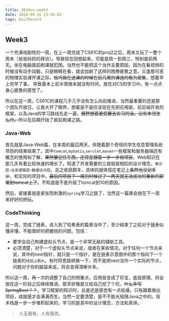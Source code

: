 ```yaml
---
title: 2024su-week3
date: 2024-09-16 23:56:03
tags: DailRecord
---
```


## Week3

一个充满戏剧性的一周，在上一周完成了CS61C的proj2之后，周末又玩了一整个周末（爸爸妈妈的拜访）。导致现在回想起来，可能是周一到周三，特别是前两天。坐在电脑面前刷课就犯困。当然也不能把这个当作主要原因，因为在看视频的时候没有动手动脑，只是眼睛在看，就会加剧了这样的困倦疲惫之意。又逢那可恶的物理实验课开课之际，~~恰巧我在选课的时候在前几周的课选的极为密集~~，想着早上完早了事。 导致基本上前半周根本就没有时间，放在对CS的学习中。有一点点身心疲惫的感觉了。

所以在这一周，CS61C的课程几乎几乎没有怎么向前推进，当然最重要的还是那个团队开放日，让我大开了眼界，想着是不是应该现在先把应用层，前后端开发的框架，以及Java的学习路线先走一遍，~~既然想着暑假要去实习的话，没有本领怎么行。~~所以在后期开始了疯狂刷课之路。

### Java-Web

首先就是Java-Web篇，在本周的最后两天，伴随着那个奇怪的学生信息管理系统项目的结束结束了。其中`tomcat`,`mybatis`,`servlet`,`maven`一些框架和服务器端还有概念的使用和了解，~~果然要记住东西，还得是跟着一步一步做项目~~，Web知识在那几天有着比较快速的增长了。知道了开发需要的三层层层相扣的设计理念。`表示层`-`业务逻辑层`-`数据访问层`。总之收获颇丰，具体的就体现在笔记上~~虽然也没记多少~~，和实际的项目中。~~最后的项目下一周的时候过了一两天就无法成功的重新的部署到tomcat上了~~。不知道是不是升级了tomcat到10的原因。

然后，紧接着就是紧张而刺激的`spring`学习之路了，当然这一篇章会放在下一周来好好的把玩。

### CodeThinking

这一周，完成了链表，进入到了哈希表的篇章当中了，至少结束了之前对于链表似懂非懂，不能很好的把握他的问题。包括：

- 要学会自己构建虚拟头节点，是一个非常无敌的辅助工具。
- 必须清楚，对于一个虚拟头节点来说，或者在某些情况，对于任何一个节点来说，其中的next指针，就只是一个指针，是在链表示意图中的那个指向下一个链表的`线加上箭头`。有时将思路转换一下，而不是把next当作一个实际的节点，问题对于你的脑袋来说，将会变得清晰许多。

所以这一周，再一次的调整了自己的侧重点，应用层变成了珍宝，底层原理，将会放在这一阶段之后继续推进。那天好像是又给自己挖了个坑，~~什么手写SpringBoot？？~~，学习框架的知识时，总是还是感觉有一点枯燥，只有跟着做出项目，成就感才会满满而生。当然一定要清楚，是不不能光局限Java之中的。技术栈是一步一步堆积起来的，学习的是其中的设计理念，方法和真谛。

> ​	人无我有，人有我优。
